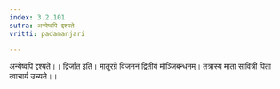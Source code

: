 ```yaml
---
index: 3.2.101
sutra: अन्येष्वपि द्दश्यते
vritti: padamanjari

---
```

अन्येष्वपि द्दश्यते।। द्विर्जात इति।
मातुरग्रे विजननं द्वितीयं मौञ्जिबन्धनम्।
तत्रास्य माता सावित्री पिता त्वाचार्य उच्यते।।